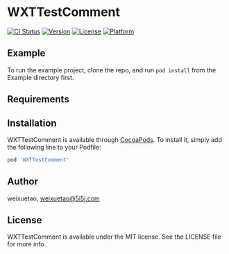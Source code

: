 # WXTTestComment

[![CI Status](https://img.shields.io/travis/weixuetao/WXTTestComment.svg?style=flat)](https://travis-ci.org/weixuetao/WXTTestComment)
[![Version](https://img.shields.io/cocoapods/v/WXTTestComment.svg?style=flat)](https://cocoapods.org/pods/WXTTestComment)
[![License](https://img.shields.io/cocoapods/l/WXTTestComment.svg?style=flat)](https://cocoapods.org/pods/WXTTestComment)
[![Platform](https://img.shields.io/cocoapods/p/WXTTestComment.svg?style=flat)](https://cocoapods.org/pods/WXTTestComment)

## Example

To run the example project, clone the repo, and run `pod install` from the Example directory first.

## Requirements

## Installation

WXTTestComment is available through [CocoaPods](https://cocoapods.org). To install
it, simply add the following line to your Podfile:

```ruby
pod 'WXTTestComment'
```

## Author

weixuetao, weixuetao@5i5j.com

## License

WXTTestComment is available under the MIT license. See the LICENSE file for more info.
